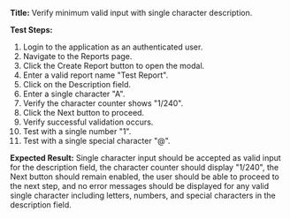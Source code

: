 **Title:** Verify minimum valid input with single character description.

**Test Steps:**
1. Login to the application as an authenticated user.
2. Navigate to the Reports page.
3. Click the Create Report button to open the modal.
4. Enter a valid report name "Test Report".
5. Click on the Description field.
6. Enter a single character "A".
7. Verify the character counter shows "1/240".
8. Click the Next button to proceed.
9. Verify successful validation occurs.
10. Test with a single number "1".
11. Test with a single special character "@".

**Expected Result:**
Single character input should be accepted as valid input for the description field, the character counter should display "1/240", the Next button should remain enabled, the user should be able to proceed to the next step, and no error messages should be displayed for any valid single character including letters, numbers, and special characters in the description field.